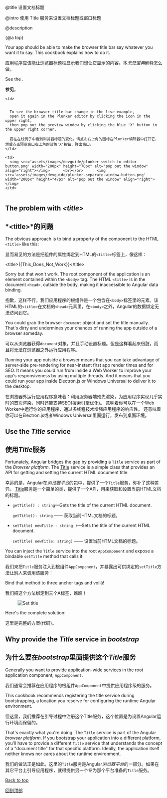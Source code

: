 @title
设置文档标题

@intro
使用 Title 服务来设置文档标题或窗口标题

@description


{@a top}


Your app should be able to make the browser title bar say whatever you want it to say.
This cookbook explains how to do it.

应用程序应该能让浏览器标题栏显示我们想让它显示的内容。本*烹饪宝典*解释怎么做。

See the <live-example name="cb-set-document-title"></live-example>.

**参见<live-example name="cb-set-document-title"></live-example>**。


<table>

  <tr>

    <td>


      To see the browser title bar change in the live example,
      open it again in the Plunker editor by clicking the icon in the upper right,
      then pop out the preview window by clicking the blue 'X' button in the upper right corner.

      要在在线例子中看到浏览器标题的变化，请点击右上角的图标在Plunker编辑器中打开它，然后点击预览窗口右上角的蓝色'X'按钮，弹出窗口。
    </td>

    <td>
      <img src='assets/images/devguide/plunker-switch-to-editor-button.png' width="200px" height="70px" alt="pop out the window" align="right"></img>      <br></br>      <img src='assets/images/devguide/plunker-separate-window-button.png' width="200px" height="47px" alt="pop out the window" align="right"></img>
    </td>

  </tr>

</table>



## The problem with *&lt;title&gt;*

## *&lt;title&gt;*的问题

The obvious approach is to bind a property of the component to the HTML `<title>` like this:

显而易见的方法是把组件的属性绑定到HTML的`<title>`标签上，像这样：


<code-example format=''>
  &lt;title&gt;{{This_Does_Not_Work}}&lt;/title&gt;

</code-example>



Sorry but that won't work.
The root component of the application is an element contained within the `<body>` tag.
The HTML `<title>` is in the document `<head>`, outside the body, making it inaccessible to Angular data binding.

抱歉，这样不行。我们应用程序的根组件是一个包含在`<body>`标签里的元素。该HTML的`<title>`在文档的`<head>`元素里，在`<body>`之外，Angular的数据绑定无法访问到它。

You could grab the browser `document` object and set the title manually.
That's dirty and undermines your chances of running the app outside of a browser someday.

可以从浏览器获得`document`对象，并且手动设置标题。但是这样看起来很脏，而且将无法在浏览器之外运行应用程序。


<div class="l-sub-section">



Running your app outside a browser means that you can take advantage of server-side
pre-rendering for near-instant first app render times and for SEO.  It means you could run from
inside a Web Worker to improve your app's responsiveness by using multiple threads.  And it
means that you could run your app inside Electron.js or Windows Universal to deliver it to the desktop.

在浏览器外运行应用程序意味着：利用服务器端预先渲染，为应用程序实现几乎实时的首次渲染，同时还能支持SEO(搜索引擎优化)。
意味着你可以在一个Web Worker中运行你的应用程序，通过多线程技术增强应用程序的响应性。
还意味着你可以在Electron.js或者Windows Universal里面运行，发布到桌面环境。


</div>



## Use the *Title* service

## 使用*Title*服务

Fortunately, Angular bridges the gap by providing a `Title` service as part of the *Browser platform*.
The [Title](api/platform-browser/index/Title-class) service is a simple class that provides an API
for getting and setting the current HTML document title:
  
幸运的是，Angular在*浏览器平台*的包中，提供了一个`Title`服务，弥补了这种差异。
[Title](api/platform/browser/Title-class)服务是一个简单的类，提供了一个API，用来获取和设置当前HTML文档的标题。

* `getTitle() : string`&mdash;Gets the title of the current HTML document.

  `getTitle(): string` —— 获取当前HTML文档的标题。


* `setTitle( newTitle : string )`&mdash;Sets the title of the current HTML document. 

  `setTitle( newTitle: string)` —— 设置当前HTML文档的标题。


You can inject the `Title` service into the root `AppComponent` and expose a bindable `setTitle` method that calls it:

我们来把`Title`服务注入到根组件`AppComponent`，并暴露出可供绑定的`setTitle`方法让别人来调用该服务：


<code-example path="cb-set-document-title/src/app/app.component.ts" region="class" title="src/app/app.component.ts (class)" linenums="false">

</code-example>



Bind that method to three anchor tags and voilà!

我们把这个方法绑定到三个A标签，瞧瞧！


<figure class='image-display'>
  <img src="assets/images/cookbooks/set-document-title/set-title-anim.gif" alt="Set title"></img>
</figure>



Here's the complete solution:

这里是完整的方案(代码)。


<code-tabs>

  <code-pane title="src/main.ts" path="cb-set-document-title/src/main.ts">

  </code-pane>

  <code-pane title="src/app/app.module.ts" path="cb-set-document-title/src/app/app.module.ts">

  </code-pane>

  <code-pane title="src/app/app.component.ts" path="cb-set-document-title/src/app/app.component.ts">

  </code-pane>

</code-tabs>




## Why provide the *Title* service in *bootstrap*

## 为什么要在*bootstrap*里面提供这个*Title*服务

Generally you want to provide application-wide services in the root application component, `AppComponent`.

我们通常会推荐在应用程序的根组件`AppComponent`中提供应用程序级的服务。

This cookbook recommends registering the title service during bootstrapping,
a location you reserve for configuring the runtime Angular environment.

但这里，我们推荐在引导过程中注册这个Title服务，这个位置是为设置Angular运行环境而保留的。

That's exactly what you're doing.
The `Title` service is part of the Angular *browser platform*.
If you bootstrap your application into a different platform,
you'll have to provide a different `Title` service that understands 
the concept of a "document title" for that specific platform.
Ideally, the application itself neither knows nor cares about the runtime environment.

我们的做法正是如此。这里的`Title`服务是Angular*浏览器平台*的一部分。如果在其它平台上引导应用程序，就得提供另一个专为那个平台准备的`Title`服务。


[Back to top](guide/set-document-title#top)

[回到顶部](guide/set-document-title#top)
